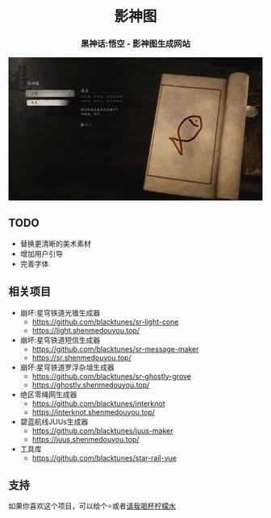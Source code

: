 <h1 align="center">影神图</h1>
<h3 align="center">黑神话:悟空 - 影神图生成网站</h3>

![预览图](public/preview.webp)

## TODO
- 替换更清晰的美术素材
- 增加用户引导
- 完善字体

## 相关项目
- 崩坏:星穹铁道光锥生成器
  - https://github.com/blacktunes/sr-light-cone
  - https://light.shenmedouyou.top/
- 崩坏:星穹铁道短信生成器
  - https://github.com/blacktunes/sr-message-maker
  - https://sr.shenmedouyou.top/
- 崩坏:星穹铁道罗浮杂俎生成器
  - https://github.com/blacktunes/sr-ghostly-grove
  - https://ghostly.shenmedouyou.top/
- 绝区零绳网生成器
  - https://github.com/blacktunes/interknot
  - https://interknot.shenmedouyou.top/
- 碧蓝航线JUUs生成器
  - https://github.com/blacktunes/juus-maker
  - https://juus.shenmedouyou.top/
- 工具库
  - https://github.com/blacktunes/star-rail-vue

## 支持
如果你喜欢这个项目，可以给个⭐️或者[请我喝杯柠檬水](https://afdian.com/a/blacktune)
